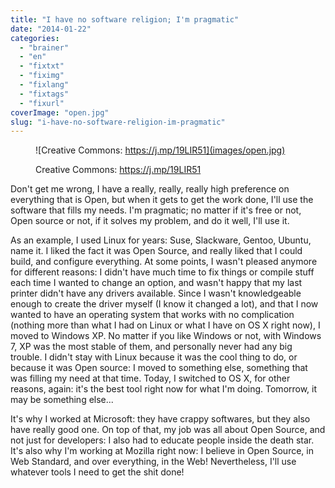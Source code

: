 ```yaml
---
title: "I have no software religion; I'm pragmatic"
date: "2014-01-22"
categories: 
  - "brainer"
  - "en"
  - "fixtxt"
  - "fiximg"
  - "fixlang"
  - "fixtags"
  - "fixurl"
coverImage: "open.jpg"
slug: "i-have-no-software-religion-im-pragmatic"
---
```


<figure>

![Creative Commons: https://j.mp/19LIR51](images/open.jpg)

<figcaption>

Creative Commons: https://j.mp/19LIR51

</figcaption>

</figure>

Don't get me wrong, I have a really, really, really high preference on everything that is Open, but when it gets to get the work done, I'll use the software that fills my needs. I'm pragmatic; no matter if it's free or not, Open source or not, if it solves my problem, and do it well, I'll use it.

As an example, I used Linux for years: Suse, Slackware, Gentoo, Ubuntu, name it. I liked the fact it was Open Source, and really liked that I could build, and configure everything. At some points, I wasn't pleased anymore for different reasons: I didn't have much time to fix things or compile stuff each time I wanted to change an option, and wasn't happy that my last printer didn't have any drivers available. Since I wasn't knowledgeable enough to create the driver myself (I know it changed a lot), and that I now wanted to have an operating system that works with no complication (nothing more than what I had on Linux or what I have on OS X right now), I moved to Windows XP. No matter if you like Windows or not, with Windows 7, XP was the most stable of them, and personally never had any big trouble. I didn't stay with Linux because it was the cool thing to do, or because it was Open source: I moved to something else, something that was filling my need at that time. Today, I switched to OS X, for other reasons, again: it's the best tool right now for what I'm doing. Tomorrow, it may be something else...

It's why I worked at Microsoft: they have crappy softwares, but they also have really good one. On top of that, my job was all about Open Source, and not just for developers: I also had to educate people inside the death star. It's also why I'm working at Mozilla right now: I believe in Open Source, in Web Standard, and over everything, in the Web! Nevertheless, I'll use whatever tools I need to get the shit done!
